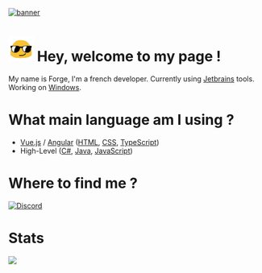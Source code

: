 [![banner](https://cdn.discordapp.com/banners/935434990827757578/a_c8d434123c497084ced90520dbd808ee.gif?size=600)]()

# ![hey](hey_sized.gif) Hey, welcome to my page !  

My name is Forge, I'm a french developer. Currently using [Jetbrains](https://www.jetbrains.com/) tools. Working on [Windows](https://www.microsoft.com/en-us/windows). 

# What main language am I using ? 
- [Vue.js](https://vuejs.org/) / [Angular](https://angular.io/) ([HTML](https://developer.mozilla.org/fr/docs/Web/HTML), [CSS](https://developer.mozilla.org/fr/docs/Web/CSS), [TypeScript](https://www.typescriptlang.org/))
- High-Level ([C#](https://docs.microsoft.com/en-us/dotnet/csharp/), [Java](https://www.java.com/), [JavaScript](https://developer.mozilla.org/fr/docs/Web/JavaScript))

# Where to find me ?
[![Discord](https://img.shields.io/static/v1?label=Discord&message=Forge%234746&color=7289DA&logo=Discord&style=for-the-badge)]()

# Stats
![](https://github-readme-stats.vercel.app/api/top-langs/?username=ForgeOfficial&layout=compact)

